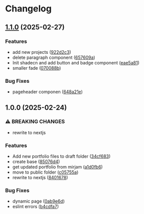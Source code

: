 # Changelog

## [1.1.0](https://github.com/daribock/mirjam-portfolio/compare/v1.0.0...v1.1.0) (2025-02-27)


### Features

* add new projects ([922d2c3](https://github.com/daribock/mirjam-portfolio/commit/922d2c3b78f3c61cfff03fd9f07de4695f159a71))
* delete paragraph component ([657609a](https://github.com/daribock/mirjam-portfolio/commit/657609a2c40e01c5e067e76b7976fa25c9f05d54))
* Init shadecn and add button and badge component ([eae5a81](https://github.com/daribock/mirjam-portfolio/commit/eae5a81232e7ea6552f8936a53d9616aed2bfa6b))
* smaller fade ([070088b](https://github.com/daribock/mirjam-portfolio/commit/070088b4c93e3780c6588db1fa9c04f8e99ef124))


### Bug Fixes

* pageheader componen ([648a21e](https://github.com/daribock/mirjam-portfolio/commit/648a21e3ba0307e24603316808ec90631415e90e))

## 1.0.0 (2025-02-24)


### ⚠ BREAKING CHANGES

* rewrite to nextjs

### Features

* Add new portfolio files to draft folder ([34cf683](https://github.com/daribock/mirjam-portfolio/commit/34cf68363c1e64f15905bdfd3469f49038df0043))
* create base ([85076d4](https://github.com/daribock/mirjam-portfolio/commit/85076d41f94df502c5dc48bfa77c3ed21ca85c5c))
* get updated portfolio from mirjam ([a1d0fb6](https://github.com/daribock/mirjam-portfolio/commit/a1d0fb67a50c3aabf4beb5b79403c41a2c999963))
* move to public folder ([c05755a](https://github.com/daribock/mirjam-portfolio/commit/c05755a8d8b3fd952b012fab6f9ff8a754ddece0))
* rewrite to nextjs ([8401678](https://github.com/daribock/mirjam-portfolio/commit/840167897713db4ccc95c3fe3d2bbf9a10828dbb))


### Bug Fixes

* dynamic page ([0ab9e6d](https://github.com/daribock/mirjam-portfolio/commit/0ab9e6dfe13ecca1be473cdda155f35cdcc06a5b))
* eslint errors ([b4cdfa7](https://github.com/daribock/mirjam-portfolio/commit/b4cdfa7f638170aa74be8e092baf707747cfe7ed))
